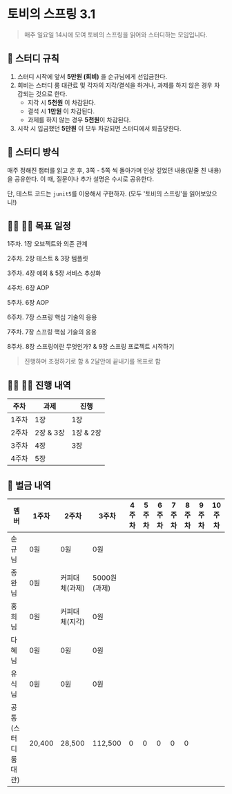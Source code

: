 # 토비의 스프링 3.1

> 매주 일요일 14시에 모여 토비의 스프링을 읽어와 스터디하는 모임입니다.

## 🤝 스터디 규칙

1. 스터디 시작에 앞서 **5만원 (회비)** 을 순규님에게 선입금한다.
2. 회비는 스터디 룸 대관료 및 각자의 지각/결석을 하거나, 과제를 하지 않은 경우 차감되는 것으로 한다.
    - 지각 시 **5천원** 이 차감된다.
    - 결석 시 **1만원** 이 차감된다.
    - 과제를 하지 않는 경우 **5천원**이 차감된다.
3. 시작 시 입금했던 **5만원** 이 모두 차감되면 스터디에서 퇴출당한다.

## 🤔 스터디 방식

매주 정해진 챕터를 읽고 온 후, 3쪽 - 5쪽 씩 돌아가며 인상 깊었던 내용(밑줄 친 내용)을 공유한다.
이 때, 질문이나 추가 설명은 수시로 공유한다.

단, 테스트 코드는 `junit5`를 이용해서 구현하자. (모두 '토비의 스프링'을 읽어보았으니!)

## 🏃‍♀️ 🏃‍♂️ 목표 일정

1주차. 1장 오브젝트와 의존 관계

2주차. 2장 테스트 & 3장 템플릿

3주차. 4장 예외 & 5장 서비스 추상화

4주차. 6장 AOP

5주차. 6장 AOP

6주차. 7장 스프링 핵심 기술의 응용

7주차. 7장 스프링 핵심 기술의 응용

8주차. 8장 스프링이란 무엇인가? & 9장 스프링 프로젝트 시작하기

> 진행하며 조정하기로 함 & 2달안에 끝내기를 목표로 함

## 🏃‍♀️ 🏃‍♂️ 진행 내역

| 주차 | 과제 | 진행 |
|-----|------|------|
| 1주차 | 1장 | 1장 |
| 2주차 | 2장 & 3장 | 1장 & 2장 |
| 3주차 | 4장 | 3장 |
| 4주차 | 5장 |  |

## 🤑 벌금 내역

| 멤버 | 1주차 | 2주차 | 3주차 | 4주차 | 5주차 | 6주차 | 7주차 | 8주차 | 9주차 | 10주차 | 
|-----|-------|------|------|-----|-------|------|------|-----|-------|------|
| 순규님 | 0원 | 0원 | 0원 |  |  |  |  |  |  |  |  |  |  |
| 종완님 | 0원 | 커피대체(과제) | 5000원(과제) |  |  |  |  |  |  |  |  |  |  |
| 홍희님 | 0원 | 커피대체(지각) | 0원 |  |  |  |  |  |  |  |  |  |  |
| 다혜님 | 0원 | 0원 | 0원 |  |  |  |  |  |  |  |  |  |  |
| 유식님 | 0원 | 0원 | 0원 |  |  |  |  |  |  |  |  |  |  |
| 공통 (스터디룸 대관) | 20,400 | 28,500 | 112,500 | 0 | 0 | 0 | 0 | 0 |  |  |  |  |  |
